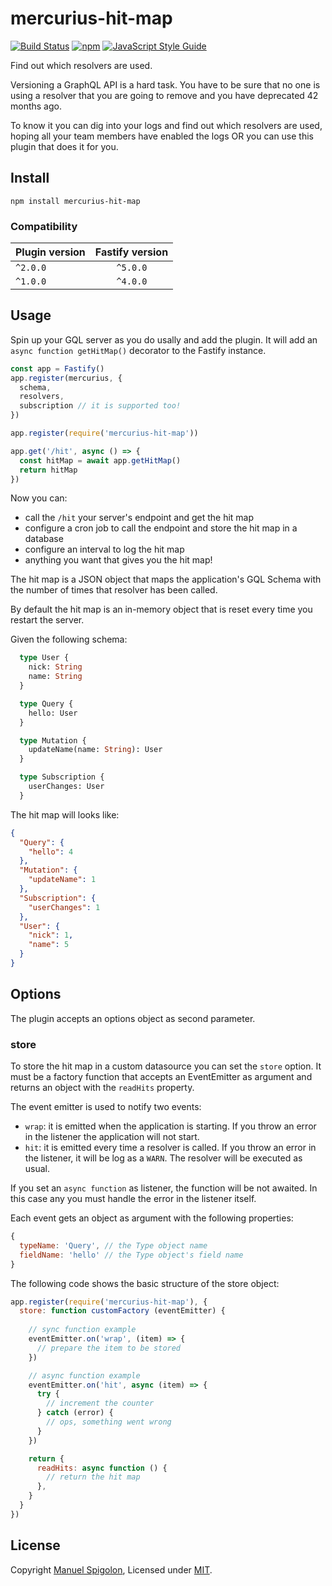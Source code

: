# mercurius-hit-map

[![Build Status](https://github.com/Eomm/mercurius-hit-map/workflows/ci/badge.svg)](https://github.com/Eomm/mercurius-hit-map/actions)
[![npm](https://img.shields.io/npm/v/mercurius-hit-map)](https://www.npmjs.com/package/mercurius-hit-map)
[![JavaScript Style Guide](https://img.shields.io/badge/code_style-standard-brightgreen.svg)](https://standardjs.com)

Find out which resolvers are used.

Versioning a GraphQL API is a hard task. You have to be sure that no one is using a resolver that you are going to remove and you have deprecated 42 months ago.

To know it you can dig into your logs and find out which resolvers are used, hoping all your team members have enabled the logs OR you can use this plugin that does it for you.

## Install

```
npm install mercurius-hit-map
```

### Compatibility

| Plugin version | Fastify version |
| ------------- |:---------------:|
| `^2.0.0` | `^5.0.0` |
| `^1.0.0` | `^4.0.0` |

## Usage

Spin up your GQL server as you do usally and add the plugin.
It will add an `async function getHitMap()` decorator to the Fastify instance.

```js
const app = Fastify()
app.register(mercurius, {
  schema,
  resolvers,
  subscription // it is supported too!
})

app.register(require('mercurius-hit-map'))

app.get('/hit', async () => {
  const hitMap = await app.getHitMap()
  return hitMap
})
```

Now you can:

- call the `/hit` your server's endpoint and get the hit map
- configure a cron job to call the endpoint and store the hit map in a database
- configure an interval to log the hit map
- anything you want that gives you the hit map!

The hit map is a JSON object that maps the application's GQL Schema with the number of times that resolver has been called.

By default the hit map is an in-memory object that is reset every time you restart the server.

Given the following schema:

```graphql
  type User {
    nick: String
    name: String
  }

  type Query {
    hello: User
  }

  type Mutation {
    updateName(name: String): User
  }

  type Subscription {
    userChanges: User
  }
```

The hit map will looks like:

```json
{
  "Query": {
    "hello": 4
  },
  "Mutation": {
    "updateName": 1
  },
  "Subscription": {
    "userChanges": 1
  },
  "User": {
    "nick": 1,
    "name": 5
  }
}
```


## Options

The plugin accepts an options object as second parameter.

### store

To store the hit map in a custom datasource you can set the `store` option.
It must be a factory function that accepts an EventEmitter as argument
and returns an object with the `readHits` property.

The event emitter is used to notify two events:

- `wrap`: it is emitted when the application is starting. If you throw an error in the listener the application will not start.
- `hit`: it is emitted every time a resolver is called. If you throw an error in the listener, it will be log as a `WARN`. The resolver will be executed as usual.

If you set an `async function` as listener, the function will be not awaited.
In this case any you must handle the error in the listener itself.

Each event gets an object as argument with the following properties:

```js
{
  typeName: 'Query', // the Type object name
  fieldName: 'hello' // the Type object's field name
}
```

The following code shows the basic structure of the store object:

```js
app.register(require('mercurius-hit-map'), {
  store: function customFactory (eventEmitter) {
  
    // sync function example
    eventEmitter.on('wrap', (item) => {
      // prepare the item to be stored
    })

    // async function example
    eventEmitter.on('hit', async (item) => {
      try {
        // increment the counter
      } catch (error) {
        // ops, something went wrong
      }
    })

    return {
      readHits: async function () {
        // return the hit map
      },
    }
  }
})
```

## License

Copyright [Manuel Spigolon](https://github.com/Eomm), Licensed under [MIT](./LICENSE).
